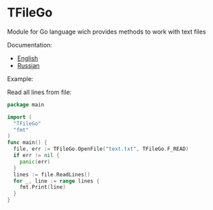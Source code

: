 # TFileGo
Module for Go language wich provides methods to work with text files

Documentation:
* [English](DOCUMENTATION_EN.md)
* [Russian](DOCUMENTATION_RU.md)

Example:

Read all lines from file:

```go
package main

import (
  "TFileGo"
  "fmt"
)
func main() {
  file, err := TFileGo.OpenFile("text.txt", TFileGo.F_READ)
  if err != nil {
    panic(err)
  }
  lines := file.ReadLines()
  for _, line := range lines {
    fmt.Print(line)
  }
}
```
